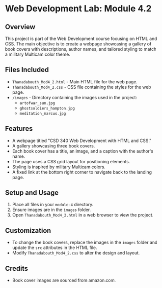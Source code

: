 # Web Development Lab: Module 4.2

## Overview
This project is part of the Web Development course focusing on HTML and CSS. The main objective is to create a webpage showcasing a gallery of book covers with descriptions, author names, and tailored styling to match a military Multicam color theme.

## Files Included
- `Thanadabouth_Mod4_2.html` - Main HTML file for the web page.
- `Thanadabouth_Mod4_2.css` - CSS file containing the styles for the web page.
- `/images` - Directory containing the images used in the project:
  - `artofwar_sun.jpg`
  - `ghostsoldiers_hampton.jpg`
  - `meditation_marcus.jpg`

## Features
- A webpage titled "CSD 340 Web Development with HTML and CSS."
- A gallery showcasing three book covers.
- Each book cover has a title, an image, and a caption with the author's name.
- The page uses a CSS grid layout for positioning elements.
- Styling is inspired by military Multicam colors.
- A fixed link at the bottom right corner to navigate back to the landing page.

## Setup and Usage
1. Place all files in your `module-4` directory.
2. Ensure images are in the `images` folder.
3. Open `Thanadabouth_Mod4_2.html` in a web browser to view the project.

## Customization
- To change the book covers, replace the images in the `images` folder and update the `src` attributes in the HTML file.
- Modify `Thanadabouth_Mod4_2.css` to alter the design and layout.

## Credits
- Book cover images are sourced from amazon.com.


